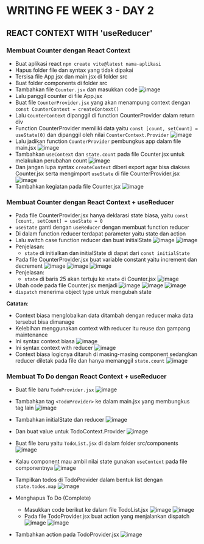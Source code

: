 # WRITING FE WEEK 3 - DAY 2
## REACT CONTEXT WITH 'useReducer'
### Membuat Counter dengan React Context
- Buat aplikasi react `npm create vite@latest nama-aplikasi`
- Hapus folder file dan syntax yang tidak dipakai
- Tersisa file App.jsx dan main.jsx di folder src
- Buat folder components di folder src
- Tambahkan file `Counter.jsx` dan masukkan code
![image](https://user-images.githubusercontent.com/85722923/201500539-123e6de1-c15b-4cc5-bba0-5dfc1200d67a.png)
- Lalu panggil counter di file App.jsx
- Buat file `CounterProvider.jsx` yang akan menampung context dengan `const CounterContext = createContext()`
- Lalu `CounterContext` dipanggil di function CounterProvider dalam return div
- Function CounterProvider memiliki data yaitu `const [count, setCount] = useState(0)` dan dipanggil oleh nilai `CounterContext.Provider`
![image](https://user-images.githubusercontent.com/85722923/201500574-e4e55882-df6f-406e-a014-a6d039532258.png)
- Lalu jadikan function `CounterProvider` pembungkus app dalam file main.jsx
![image](https://user-images.githubusercontent.com/85722923/201500596-e22d9df8-afa6-452d-a0b5-bc88cf1d0a5f.png)
- Tambahkan `useContext` dan `state.count` pada file Counter.jsx untuk melakukan perubahan count
![image](https://user-images.githubusercontent.com/85722923/201500608-3b7c563c-5825-40a6-9589-7aee2f6a4c4f.png)
- Dan jangan lupa syntax `createContext` diberi export agar bisa diakses Counter.jsx serta mengimport `useState` di file CounterProvider.jsx
![image](https://user-images.githubusercontent.com/85722923/201500636-a008ec31-3ace-4315-a02c-c8b3cb34b3d4.png)
- Tambahkan kegiatan pada file Counter.jsx
![image](https://user-images.githubusercontent.com/85722923/201500642-f5827292-29be-450a-9918-41e50d3905dc.png)

### Membuat Counter dengan React Context + useReducer
- Pada file CounterProvider.jsx hanya deklarasi state biasa, yaitu `const [count, setCount] = useState = 0`
- `useState` ganti dengan `useReducer` dengan membuat function reducer
-	Di dalam function reducer terdapat parameter yaitu state dan action
-	Lalu switch case function reducer dan buat initialState
![image](https://user-images.githubusercontent.com/85722923/201500717-a465400f-bf0a-4cf7-8c8b-28a883b4823e.png)
![image](https://user-images.githubusercontent.com/85722923/201500719-09f68644-c77f-4ef4-bd36-7999bb894e31.png)
- Penjelasan:
  - `state` di initialkan dan initialState di dapat dari `const initialState`
-	Pada file CounterProvider.jsx buat variable constant yaitu increment dan decrement
![image](https://user-images.githubusercontent.com/85722923/201500732-88858a74-22c5-4ccc-8bf8-e6115e3aa8fc.png)
![image](https://user-images.githubusercontent.com/85722923/201500734-03256c30-63c9-4101-8100-674f9fc5e1a9.png)
![image](https://user-images.githubusercontent.com/85722923/201500736-3fd0103c-fca6-4d3a-a59b-5a56344dd396.png)
- Penjelasan:
  - `state` di baris 25 akan tertuju ke `state` di Counter.jsx
  ![image](https://user-images.githubusercontent.com/85722923/201500752-f493efbe-d83e-4fbc-ba1e-a5d8b9f39d9a.png)
- Ubah code pada file Counter.jsx menjadi
![image](https://user-images.githubusercontent.com/85722923/201505078-b6a80fe6-375b-4f4f-95f7-a5ad1c5c753a.png)
![image](https://user-images.githubusercontent.com/85722923/201505086-9d015417-6c16-4ffe-9909-06526f2f8896.png)
![image](https://user-images.githubusercontent.com/85722923/201505129-f4584455-9b35-4521-8245-584cd3f8476b.png)
-	`dispatch` menerima object type untuk mengubah state

**Catatan**:
- Context biasa menglobalkan data ditambah dengan reducer maka data tersebut bisa dimanage
-	Kelebihan menggunakan context with reducer itu reuse dan gampang maintenance
-	Ini syntax context biasa
![image](https://user-images.githubusercontent.com/85722923/201505161-a6ebc297-e9f0-48c3-a00b-2254dd55ca91.png)
- Ini syntax context with reducer
![image](https://user-images.githubusercontent.com/85722923/201505170-648fdf3f-6035-4ede-8085-99c4ab1fac5f.png)
-	Context biasa logicnya ditaruh di masing-masing component sedangkan reducer diletak pada file dan hanya memanggil `state.count`
![image](https://user-images.githubusercontent.com/85722923/201505178-12ae011b-ec77-43bb-8eb5-a6f2d26499f3.png)

### Membuat To Do dengan React Context + useReducer
- Buat file baru `TodoProvider.jsx`
![image](https://user-images.githubusercontent.com/85722923/201505221-543f0711-4372-4be4-a714-9389df007d8d.png)
-	Tambahkan tag `<TodoProvider>` ke dalam main.jsx yang membungkus tag lain
![image](https://user-images.githubusercontent.com/85722923/201505228-a8088f9b-1e6a-46bb-a18d-fdbcf265a9a2.png)
- Tambahkan initialState dan reducer
![image](https://user-images.githubusercontent.com/85722923/201505247-5eb711bd-a723-490e-9e95-157ca4d99c29.png)
- Dan buat value untuk TodoContext.Provider
![image](https://user-images.githubusercontent.com/85722923/201505262-4a6f4452-fcdb-4d49-bb1e-e8db6935e54d.png)
- Buat file baru yaitu `TodoList.jsx` di dalam folder src/components
![image](https://user-images.githubusercontent.com/85722923/201505270-94c9947e-d53d-4b6d-b897-6939a9cd1748.png)
-	Kalau component mau ambil nilai state gunakan `useContext` pada file componentnya
![image](https://user-images.githubusercontent.com/85722923/201505276-927e838d-dcc5-4465-a2e8-2ebba4298023.png)
-	Tampilkan todos di TodoProvider dalam bentuk list dengan ` state.todos.map`
![image](https://user-images.githubusercontent.com/85722923/201505280-a38445e5-8487-412f-848d-1cf55997e47e.png)


- Menghapus To Do (Complete)
  - Masukkan code berikut ke dalam file TodoList.jsx
![image](https://user-images.githubusercontent.com/85722923/201505326-eb4a59ca-fdb0-4ea6-bcf7-998d1aea2a28.png)
![image](https://user-images.githubusercontent.com/85722923/201505336-1d601648-5dab-4b27-8d30-b0d11752913e.png)
  -	Pada file TodoProvider.jsx buat action yang menjalankan dispatch
![image](https://user-images.githubusercontent.com/85722923/201505353-895889e7-968e-4542-b1a3-13f2cf5786b2.png)
![image](https://user-images.githubusercontent.com/85722923/201505355-d01c5ac5-a50d-470c-881a-fd6aa1fcc796.png)
-	Tambahkan action pada TodoProvider.jsx
![image](https://user-images.githubusercontent.com/85722923/201505363-b8a08af1-33ab-4f11-99e5-f7f5c7cb892d.png)
